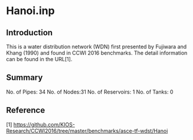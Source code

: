 # Hanoi.inp
## Introduction
This is a water distribution network (WDN) first presented by Fujiwara and Khang (1990) and found in CCWI 2016 benchmarks. The detail information can be found in the URL[1].

## Summary
No. of Pipes: 34
No. of Nodes:31
No. of Reservoirs: 1
No. of Tanks: 0

## Reference
[1] https://github.com/KIOS-Research/CCWI2016/tree/master/benchmarks/asce-tf-wdst/Hanoi
